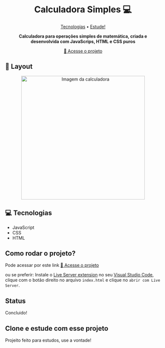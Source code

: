 <h1 align="center" style="font-weight: bold;">Calculadora Simples 💻</h1>

<p align="center">
 <a href="#tech">Tecnologias</a> • 
 <a href="#contribute">Estude!</a>
</p>

<p align="center">
    <b>Calculadora para operações simples de matemática, criada e desenvolvida com JavaScrips, HTML e CSS puros</b>
</p>

<p align="center">
     <a href="https://wabemusic.github.io/calculadora-simples">📱 Acesse o projeto</a>
</p>

<h2 id="layout">🎨 Layout</h2>

<p align="center">
    <img src="./print-screen/Captura de Tela 2024-03-02 às 19.03.34.png" alt="Imagem da calculadora" width="400px">
    
</p>

<h2 id="technologies">💻 Tecnologias</h2>

- JavaScript
- CSS
- HTML


<h2 id="contribute">Como rodar o projeto?</h2>
Pode acessar por este link <a href="https://wabemusic.github.io/calculadora-simples">📱 Acesse o projeto</a>

ou se preferir:
Instale o <a href="https://marketplace.visualstudio.com/items?itemName=ritwickdey.LiveServer">Live Server extension</a> no seu <a href="https://code.visualstudio.com/">Visual Studio Code</a>, clique com o botão direito no arquivo `index.html` e clique no `abrir com Live Server`.

<h2>Status</h2>
Concluido!

<h2 id="contribute">Clone e estude com esse projeto</h2>

Projeito feito para estudos, use a vontade!
